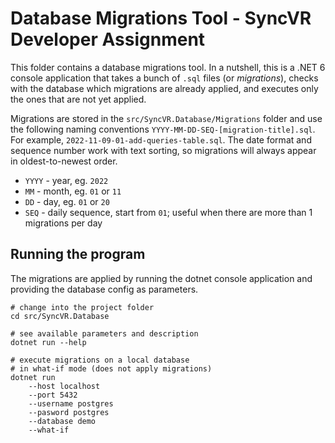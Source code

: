 # Database Migrations Tool - SyncVR Developer Assignment

This folder contains a database migrations tool. In a nutshell, this is a .NET 6 console application that takes a bunch of `.sql` files (or _migrations_), checks with the database which migrations are already applied, and executes only the ones that are not yet applied.

Migrations are stored in the `src/SyncVR.Database/Migrations` folder and use the following naming conventions `YYYY-MM-DD-SEQ-[migration-title].sql`. For example, `2022-11-09-01-add-queries-table.sql`. The date format and sequence number work with text sorting, so migrations will always appear in oldest-to-newest order.

- `YYYY` - year, eg. `2022`
- `MM` - month, eg. `01` or `11`
- `DD` - day, eg. `01` or `20`
- `SEQ` - daily sequence, start from `01`; useful when there are more than 1 migrations per day

## Running the program

The migrations are applied by running the dotnet console application and providing the database config as parameters.

```shell
# change into the project folder
cd src/SyncVR.Database

# see available parameters and description
dotnet run --help

# execute migrations on a local database
# in what-if mode (does not apply migrations)
dotnet run
    --host localhost
    --port 5432
    --username postgres
    --pasword postgres
    --database demo
    --what-if
```
